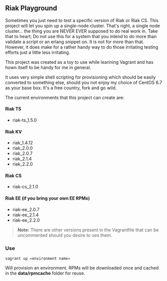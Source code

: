 ## Riak Playground ##

Sometimes you just need to test a specific version of Riak or Riak CS.  This project will let you spin up a single-node cluster. That's right, a single node cluster... the thing you are NEVER EVER supposed to do real work in.  Take that to heart;  Do not use this for a system that you intend to do more than validate a script or an erlang snippet on.  It is not for more than that.  However, it does make for a rather handy way to do those irritating testing efforts just a little less irritating.

This project was created as a toy to use while learining Vagrant and has hown itself to be handy for me in general.

It uses very simple shell scripting for provisioning which should be easily converted to something else, should you not enjoy my choice of CentOS 6.7 as your base box.  It's a free country, fork and go wild.


The current environments that this project can create are:


#### Riak TS ####

 * riak-ts_1.5.0

#### Riak KV ####

* riak_1.4.12
* riak_2.0.0
* riak_2.0.7
* riak_2.1.4
* riak_2.2.0

#### Riak CS ####

 * riak-cs_2.1.0


#### Riak EE (if you bring your own EE RPMs) ####

 * riak-ee_2.0.7
 * riak-ee_2.1.4
 * riak-ee_2.2.0

> **Note:** There are other versions present in the Vagrantfile that can be uncommented should you desire to ues them.

### Use ###
```
vagrant up «environment name»
```
Will provision an environment.  RPMs will be downloaded once and cached in the **data/rpmcache** folder for reuse.


